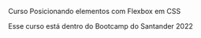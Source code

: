 Curso Posicionando elementos com Flexbox em CSS 

Esse curso está dentro do Bootcamp do Santander 2022
